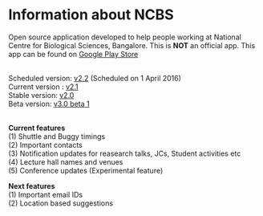 # Information about NCBS

Open source application developed to help people working at National Centre for Biological Sciences, Bangalore. This is <b>NOT</b> an official app. This app can be found on <a href= "https://play.google.com/store/apps/details?id=com.rohitsuratekar.NCBSinfo">Google Play Store</a><br></br>

Scheduled version: <a href = https://github.com/NCBSinfo/NCBSinfo/commit/18e07a413431abf240f18050f066a93b70b210db>v2.2</a> (Scheduled on 1 April 2016)</br>
Current version : <a href = https://github.com/NCBSinfo/NCBSinfo/commit/d21b260af667e93d1db1bc9d479045e8a0f8320e>v2.1</a></br>
Stable version: <a href = https://github.com/NCBSinfo/NCBSinfo/releases/tag/version2.0> v2.0 </a></br>
Beta version:  <a href = https://github.com/NCBSinfo/NCBSinfo/releases/tag/version3.0> v3.0 beta 1 </a></br></br>

<b>Current features</b> </br>
(1) Shuttle and Buggy timings </br>
(2) Important contacts </br>
(3) Notification updates for reasearch talks, JCs, Student activities etc </br>
(4) Lecture hall names and venues </br>
(5) Conference updates (Experimental feature) </br>

<b>Next features </b></br>
(1) Important email IDs</br>
(2) Location based suggestions </br>


